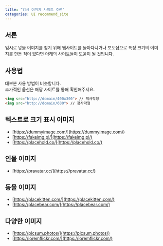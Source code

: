 ```yaml
---
title: "임시 이미지 사이트 추천"
categories: UI recommend_site
---
```


## 서론
임시로 넣을 이미지를 찾기 위해 웹사이트를 돌아다니거나 포토샵으로 특정 크기의 이미지를 만든 적이 있다면 아래의 사이트들이 도움이 될 것입니다.

## 사용법
대부분 사용 방법이 비슷합니다.  
추가적인 옵션은 해당 사이트를 통해 확인해주세요.
```html
<img src="http://domain/400x300"> // 직사각형
<img src="http://domain/600"> // 정사각형
```

## 텍스트로 크기 표시 이미지
- [https://dummyimage.com/](https://dummyimage.com/)
- [https://fakeimg.pl/](https://fakeimg.pl/)
- [https://placehold.co/](https://placehold.co/)

## 인물 이미지
- [https://pravatar.cc/](https://pravatar.cc/)

## 동물 이미지
- [https://placekitten.com/](https://placekitten.com/)
- [https://placebear.com/](https://placebear.com/)

## 다양한 이미지
- [https://picsum.photos/](https://picsum.photos/)
- [https://loremflickr.com/](https://loremflickr.com/)